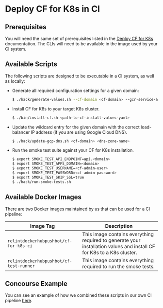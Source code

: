 # Deploy CF for K8s in CI

## Prerequisites

You will need the same set of prerequisites listed in the [Deploy CF for K8s](deploy.md#prerequisites) documentation. The CLIs will need to be available in the image used by your CI system.

## Available Scripts

The following scripts are designed to be executable in a CI system, as well as locally:

- Generate all required configuration settings for a given domain:

  ```bash
  $ ./hack/generate-values.sh --cf-domain <cf-domain> --gcr-service-account-json <path-to-kpack-gcr-service-account-json> > cf-install-values.yml
  ```

- Install CF for K8s to your target K8s cluster.

  ```bash
  $ ./bin/install-cf.sh <path-to-cf-install-values-yaml>
  ```

- Update the wildcard entry for the given domain with the correct load-balancer IP address (if you are using Google Cloud DNS).

   ```bash
  $ ./hack/update-gcp-dns.sh <cf-domain> <dns-zone-name>
   ```

- Run the smoke test suite against your CF for K8s installation.

   ```bash
   $ export SMOKE_TEST_API_ENDPOINT=api.<domain>
   $ export SMOKE_TEST_APPS_DOMAIN=<domain>
   $ export SMOKE_TEST_USERNAME=<cf-admin-user>
   $ export SMOKE_TEST_PASSWORD=<cf-admin-password>
   $ export SMOKE_TEST_SKIP_SSL=true
   $ ./hack/run-smoke-tests.sh
   ```

## Available Docker Images

There are two Docker images maintained by us that can be used for a CI pipeline:

| Image Tag | Description |
|---|----|
| `relintdockerhubpushbot/cf-for-k8s-ci` | This image contains everything required to generate your installation values and install CF for K8s to a K8s cluster. |
| `relintdockerhubpushbot/cf-test-runner` | This image contains everything required to run the smoke tests. |

## Concourse Example

You can see an example of how we combined these scripts in our own CI pipeline [here](../ci/pipelines/cf-for-k8s.yml).
